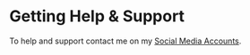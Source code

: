# Getting Help & Support

To help and support contact me on my [Social Media Accounts](https://anzenkodo.github.io/#socials).
